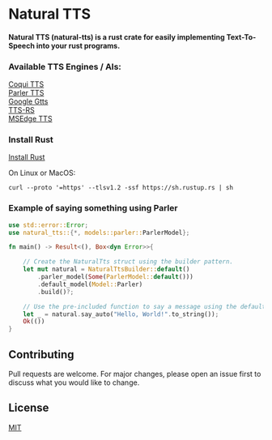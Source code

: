 # Natural TTS

#### Natural TTS (natural-tts) is a rust crate for easily implementing Text-To-Speech into your rust programs.

### Available TTS Engines / AIs:
[Coqui TTS](https://github.com/coqui-ai/TTS)\
[Parler TTS](https://github.com/huggingface/parler-tts)\
[Google Gtts](https://github.com/pndurette/gTTS)\
[TTS-RS](https://github.com/ndarilek/tts-rs)\
[MSEdge TTS](https://github.com/hs-CN/msedge-tts)

### Install Rust

[Install Rust](https://www.rust-lang.org/tools/install)

On Linux or MacOS:
```
curl --proto '=https' --tlsv1.2 -ssf https://sh.rustup.rs | sh
```

### Example of saying something using Parler

```Rust
use std::error::Error;
use natural_tts::{*, models::parler::ParlerModel};

fn main() -> Result<(), Box<dyn Error>>{

    // Create the NaturalTts struct using the builder pattern.
    let mut natural = NaturalTtsBuilder::default()
        .parler_model(Some(ParlerModel::default()))
        .default_model(Model::Parler)
        .build()?;

    // Use the pre-included function to say a message using the default_model.
    let _ = natural.say_auto("Hello, World!".to_string());
    Ok(())
}

```

## Contributing

Pull requests are welcome. For major changes, please open an issue first
to discuss what you would like to change.

## License

[MIT](https://choosealicense.com/licenses/mit/)
